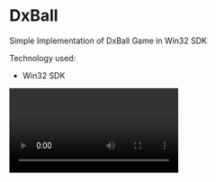 # DxBall

Simple Implementation of DxBall Game in Win32 SDK

Technology used:
* Win32 SDK

![Output sample](https://github.com/bharatmazire/DxBall/blob/master/Partial%20Collide%20gameplay.mp4)
